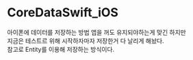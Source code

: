# CoreDataSwift_iOS
아이폰에 데이터를 저장하는 방법 
앱을 꺼도 유지되야하는게 맞긴 하지만 <br>
지금은 테스트르 위해 시작하자마자 저장한거 다 날리게 해놨다. <br>
참고로 Entity를 이용해 저장하는 방식이다.<br>
